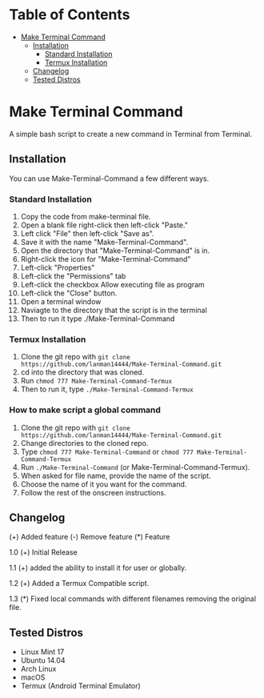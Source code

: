 Table of Contents
=================

  * [Make Terminal Command](#make-terminal-command)
     * [Installation](#installation)
        * [Standard Installation](#standard-installation)
        * [Termux Installation](#termux-installation)
     * [Changelog](#changelog)
     * [Tested Distros](#tested-distros)

Make Terminal Command
=====================
A simple bash script to create a new command in Terminal from Terminal.

## Installation

You can use Make-Terminal-Command a few different ways.

### Standard Installation
1. Copy the code from make-terminal file.
2. Open a blank file right-click then left-click "Paste."
3. Left click "File" then left-click "Save as".
4. Save it with the name "Make-Terminal-Command".
6. Open the directory that "Make-Terminal-Command" is in.
7. Right-click the icon for "Make-Terminal-Command"
8. Left-click "Properties"
9. Left-click the "Permissions" tab
10. Left-click the checkbox Allow executing file as program
11. Left-click the "Close" button.
12. Open a terminal window
13. Naviagte to the directory that the script is in the terminal
14. Then to run it type ./Make-Terminal-Command

### Termux Installation

1. Clone the git repo with `git clone https://github.com/lanman14444/Make-Terminal-Command.git`
2. cd into the directory that was cloned.
3. Run `chmod 777 Make-Terminal-Command-Termux`
4. Then to run it, type `./Make-Terminal-Command-Termux`

### How to make script a global command
1. Clone the git repo with `git clone https://github.com/lanman14444/Make-Terminal-Command.git`
2. Change directories to the cloned repo.
3. Type `chmod 777 Make-Terminal-Command` or `chmod 777 Make-Terminal-Command-Termux`
4. Run `./Make-Terminal-Command` (or Make-Terminal-Command-Termux).
5. When asked for file name, provide the name of the script.
6. Choose the name of it you want for the command.
7. Follow the rest of the onscreen instructions.

## Changelog

(+) Added feature
(-) Remove feature
(*) Feature

1.0
  (+) Initial Release

1.1
  (+) added the ability to install it for user or globally.

1.2
  (+) Added a Termux Compatible script.

1.3
  (*) Fixed local commands with different filenames removing the original file.

## Tested Distros

* Linux Mint 17
* Ubuntu 14.04
* Arch Linux
* macOS
* Termux (Android Terminal Emulator)

